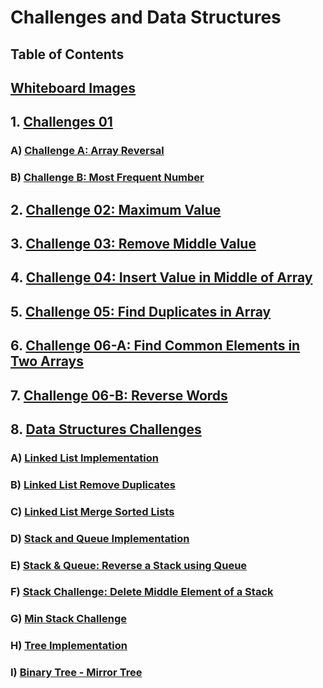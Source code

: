 # Challenges and Data Structures

## Table of Contents

##  [Whiteboard Images](https://github.com/Moayadhamdan/challenges-and-data-structures/tree/main/whiteboard-challenges/assets)
## 1. [Challenges 01](#challenges-01)
###    A) [Challenge A: Array Reversal](https://github.com/Moayadhamdan/challenges-and-data-structures/blob/main/whiteboard-challenges/assets/Array%20Reversal.PNG)
###    B) [Challenge B: Most Frequent Number](https://github.com/Moayadhamdan/challenges-and-data-structures/blob/main/whiteboard-challenges/assets/Most%20Frequent%20Number.PNG)
## 2. [Challenge 02: Maximum Value](https://github.com/Moayadhamdan/challenges-and-data-structures/blob/main/whiteboard-challenges/assets/Maximum%20Value.PNG)
## 3. [Challenge 03: Remove Middle Value](https://github.com/Moayadhamdan/challenges-and-data-structures/blob/main/whiteboard-challenges/assets/Remove%20Middle%20Value%20from%20Array.PNG)
## 4. [Challenge 04: Insert Value in Middle of Array](https://github.com/Moayadhamdan/challenges-and-data-structures/blob/main/whiteboard-challenges/assets/Insert%20Value%20in%20Middle%20of%20Array.PNG)
## 5. [Challenge 05: Find Duplicates in Array](https://github.com/Moayadhamdan/challenges-and-data-structures/blob/main/Challenges/Find-Duplicates/Find-Duplicates/README.md)
## 6. [Challenge 06-A: Find Common Elements in Two Arrays](https://github.com/Moayadhamdan/challenges-and-data-structures/blob/main/Challenges/Common-Elements/Common-Elements/README.md)
## 7. [Challenge 06-B: Reverse Words](https://github.com/Moayadhamdan/challenges-and-data-structures/blob/main/Challenges/Reverse-Words/Reverse-Words/README.md)
## 8. [Data Structures Challenges](https://github.com/Moayadhamdan/challenges-and-data-structures/tree/main/Data%20Structures)
###    A) [Linked List Implementation](https://github.com/Moayadhamdan/challenges-and-data-structures/blob/main/Data%20Structures/LinkedList/LinkedList/LinkedListImplementation/README.md)
###    B) [Linked List Remove Duplicates](https://github.com/Moayadhamdan/challenges-and-data-structures/blob/main/Data%20Structures/LinkedList/LinkedList/RemoveDuplicates/README.md)
###    C) [Linked List Merge Sorted Lists](https://github.com/Moayadhamdan/challenges-and-data-structures/blob/main/Data%20Structures/LinkedList/LinkedList/MergeSorted/README.md)
###    D) [Stack and Queue Implementation](https://github.com/Moayadhamdan/challenges-and-data-structures/blob/main/Data%20Structures/Stack%20%26%20Queue/StackAndQueue/README.md)
###    E) [Stack & Queue: Reverse a Stack using Queue](https://github.com/Moayadhamdan/challenges-and-data-structures/blob/main/Data%20Structures/Stack%20%26%20Queue/StackAndQueue/ReverseStackUsingQueue/README.md)
###    F) [Stack Challenge: Delete Middle Element of a Stack](https://github.com/Moayadhamdan/challenges-and-data-structures/blob/main/Data%20Structures/Stack%20%26%20Queue/StackAndQueue/DeleteMiddleElement/README.md)
###    G) [Min Stack Challenge](https://github.com/Moayadhamdan/challenges-and-data-structures/blob/main/Data%20Structures/Stack%20%26%20Queue/StackAndQueue/MinStack/README.md)
###    H) [Tree Implementation](https://github.com/Moayadhamdan/challenges-and-data-structures/blob/main/Data%20Structures/Trees/TreeImplementation/README.md)
###    I) [Binary Tree - Mirror Tree](https://github.com/Moayadhamdan/challenges-and-data-structures/blob/main/Data%20Structures/Trees/TreeImplementation/MirrorTree/README.md)






